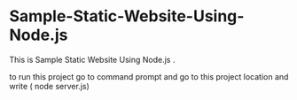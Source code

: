 # Sample-Static-Website-Using-Node.js
This is Sample Static Website Using Node.js .

to run this project go to command prompt and go to this project location and write ( node server.js)

